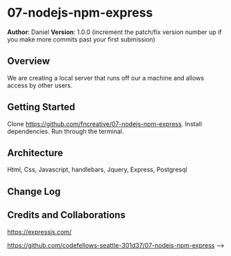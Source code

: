 # 07-nodejs-npm-express

**Author**: Daniel
**Version**: 1.0.0 (increment the patch/fix version number up if you make more commits past your first submission)

## Overview
We are creating a local server that runs off our a machine and allows access by other users.

## Getting Started
 
 Clone https://github.com/fncreative/07-nodejs-npm-express. Install dependencies. Run through the terminal. 

## Architecture

Html, Css, Javascript, handlebars, Jquery, Express, Postgresql

## Change Log


## Credits and Collaborations

https://expressjs.com/

https://github.com/codefellows-seattle-301d37/07-nodejs-npm-express
-->
```
